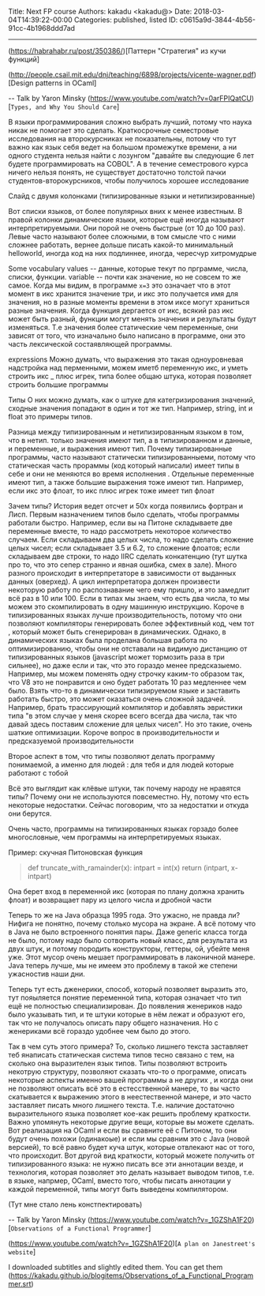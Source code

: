 Title: Next FP course
Authors: kakadu <kakadu@>
Date: 2018-03-04T14:39:22-00:00
Categories: published, listed
ID: c0615a9d-3844-4b56-91cc-4b1968ddd7ad


---

(https://habrahabr.ru/post/350386/)[Паттерн "Стратегия" из кучи функций]

(http://people.csail.mit.edu/dnj/teaching/6898/projects/vicente-wagner.pdf)[Design patterns in OCaml]

-- 
Talk by Yaron Minsky 
(https://www.youtube.com/watch?v=0arFPIQatCU)[`Types, and Why You Should Care`]

В языки программирования сложно выбрать лучший, потому что наука никак не помогает
это сделать. Краткосрочные семестровые исследования на второкурсниках не показательны,
потому что тут важно как язык себя ведет на большом промежутке времени, а ни одного 
студента 
нельзя найти с лозунгом "давайте вы следующие 6 лет будете программировать на COBOL".
А в течение семестрового курса ничего нельзя понять, не существует достаточно толстой 
пачки студентов-второкурсников, чтобы получилось хорошее исследование

Слайд с двумя колонками (типизированные языки и нетипизированные)

Вот списки языков, от более популярных вних к менее известным. В правой колонки 
динамические языки, которые ещё иногда называют интерпретируемыми. Они порой не очень 
быстрые (от 10 до 100 раз). Левые часто называют более сложными, в том смысле что
с ними сложнее работать, вернее дольше писать какой-то минимальный helloworld, иногда 
код на них подлиннее, иногда, чересчур хитромудрые

Some vocabulary
values -- данные, которые текут по прграмме, числа, списки, функции.
variable -- почти как значение, но не совсем то же самое. Когда мы видим, в программе
`x=3` это означает что в этот момент в икс хранится значение три, и икс это получается
имя для значения, но в разные моменты времени в этом иксе могут храниться разные 
значения. Когда функция дергается от икс, всякий раз икс может быть разный, функции
могут менять значения и результаты будут изменяться. Т.е значения более статические
чем переменные, они зависят от того, что изначально было написано в программе, они
это часть лексической состаявляющей программы.

expressions
Можно думать, что выражения это такая одноуровневая надстройка над перменными, можем 
иметб переменную икс, и уметь строить икс _  плюс игрек, типа более общаю штука, которая
позволяет строить большие программы

Типы
О них можно думать, как о штуке для категризирования значений, сходные значения 
попадают в один и тот же тип. Например, string, int и float это примеры типов.

Разница между типизированным и нетипизированным языком в том, что в нетип. только 
значения имеют тип, а в типизированном и данные, и переменные, и выражения имеют тип.
Почему типизированные программы, часто называют статически типизированныеми, потому
что статическая часть прораммы (код который написали) имеет типы в себе и они не меняются
во время исполнения . Отдельные переменные имеют тип, а также большие выражения тоже имеют 
тип. Например, если икс это флоат, то икс плюс игрек тоже имеет тип флоат

Зачем типы?
История ведет отсчет и 50х когда появились фортран и Лисп. Первым назначением типов было
сделать, чтобы программы работали быстро. Например, если вы на Питоне складываете две
переменные вместе, то надо рассмотреть некоторое количество случаем. Если складываем два 
целых числа, то надо сделать сложение целых чисел; если складывает 3.5 и 6.2, то сложение 
флоатов;
если складываем две строки, то надо IIRC сделать конкатенцию (тут шутка про то, что это
сепер странно и явная ошибка, смех в зале). Много разного происходит в интерпретаторе в 
зависимости от выданных данных (оверхед). А цикл интерпретатора должен произвести 
некоторую работу по распознавание чего ему пришло, и это замедлит всё раз в 10 или 100. 
Если в типах мы знаем, что есть два числа, то мы можем это скомпилировать в одну машинную 
инструкцию. Короче в типизированных языках лучше производительность, потому что они 
позволяют компиляторы генерировать более эффективный код, чем тот , который может быть
сгенерирован в динамических. Однако, в динамических языках была проделана большая работа
по оптимизированию, чтобы они не отставали на видимую дистанцию от типизированных языков
(javascript может тормозить раза в три сильнее), но даже если и так, что это гораздо
менее предсказыемо. Например, мы можем поменять одну строчку каким-то образом так, что 
V8 это не понравится и оно будет работать 10 раз медленнее чем было. Взять что-то в 
динамически типизируемом языке и заставить работать быстро, это может оказаться 
очень сложной задачей. Например, брать трассирующий компилятор и добавлять эвристики
типа "в этом случае у меня скорее всего всегда два числа, так что давай здесь поставим 
сложение для целых чисел". Но это такие, очень шаткие оптимизации.
Короче вопрос в производительности и предсказуемой производительности

Второе аспект в том, что типы позволяют делать программу понимаемой, а именно для людей
: для тебя и для людей которые работают с тобой 

Всё это выглядит как клёвые штуки, так почему народу не нравятся типы? Почему они не 
используются повсеместно. Ну, потому что есть некоторые недостатки. Сейчас поговорим,
что за недостатки и откуда они берутся.

Очень часто, программы на типизированных языках горзадо более многословные, чем программы 
на интерпретируемых языках. 

Пример: скучная Питоновская функция
> def truncate\_with\_ramainder(x):
>    intpart = int(x)
>    return (intpart, x-intpart)

Она берет вход в переменной икс (которая по плану должна хранить флоат) и возвращает 
пару из целого числа и дробной части

Теперь то же на Java образца 1995 года.
Это ужасно, не правда ли? Нифига не понятно, почему столько мусора на экране. А всё 
потому что в Java не было встроенного понятия пары. Даже generic класса тогда не было,
потому надо было сотворить новый класс, для результата из двух штук, и потому породить
конструкторы, геттеры, ой, убейте меня уже. Этот мусор очень мешает программировать в
лаконичной манере. Java теперь лучше, мы не имеем это проблему в такой же степени 
ужасностив наши дни.

Теперь тут есть дженерики, способ, который позволяет выразить это, тут пояыляется 
понятие переменной типа, которая означает что тип ещё не полностью специализирован.
До появления женериков надо было указывать тип, и те штуки которые в нём лежат 
и образуют его, так что не получалось описать пару общего назначения.
Но с женериками всё гораздо удобнее чем было до этого.

Так в чем суть этого примера? То, сколько лишнего текста заставляет теб янаписать 
статическая система типов тесно связано с тем, на сколько она выразителен язык
типов.  Типы позволяют встроить некотрую структуру, позволяют сказать что-то 
о программе, описать некоторые аспекты именно вашей программы а не других
, и когда они не позволяют описать всё это в естесственной манере, то вы часто
скатывается к выражению этого в неестественной манере, и это часто заставляет 
писать много лишнего текста. Т.е. наличие достаточно выразительного языка 
позволяет кое-как решить проблему краткости. Важно упомянуть некоторые другие 
вещи, которые вы можете сделать. Вот реализация на OCaml и если вы сравните
её с Питоном, то они будут очень похожи (одинакоые) и если мы сравним это с Java
(новой версией), то всё равно будет куча штук, которые отвлекают нас от того, что
происходит. Вот другой вид краткости, который можете получить от типизированного 
языка: не нужно писать все эти аннотации везде, и технология, которая позволяет
это делать называет выводом типов, т.е. в языке, напрмер, OCaml, вместо того, 
чтобы писать аннотации у каждой переменной, типы могут быть выведены компилятором.

(Тут мне стало лень констпектировать)

-- 
Talk by Yaron Minsky 
(https://www.youtube.com/watch?v=_1GZShA1F20)[`Observations of a Functional Programmer`]

(https://www.youtube.com/watch?v=_1GZShA1F20)[`A plan on Janestreet's website`]

I downloaded subtitles and slightly edited them. You can get them 
(https://kakadu.github.io/blogitems/Observations_of_a_Functional_Programmer.srt)
